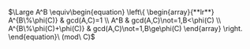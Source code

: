 $\Large A^B \equiv\begin{equation}  
\left\{  
             \begin{array}{**lr**}  
             A^{B\%\phi(C)} & gcd(A,C)=1 \\  
             A^B & gcd(A,C)\not=1,B<\phi(C) \\  
             A^{B\%\phi(C)+\phi(C)} &  gcd(A,C)\not=1,B\ge\phi(C)
             \end{array}  
\right.  
\end{equation}\ (mod\ C)$

